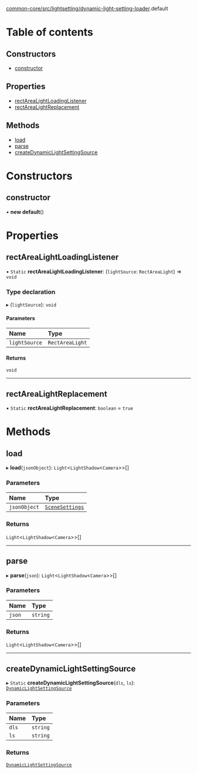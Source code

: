[common-core/src/lightsetting/dynamic-light-setting-loader](../modules/common_core_src_lightsetting_dynamic_light_setting_loader.md).default

# Table of contents

## Constructors

- [constructor](common_core_src_lightsetting_dynamic_light_setting_loader.default.md#constructor)

## Properties

- [rectAreaLightLoadingListener](common_core_src_lightsetting_dynamic_light_setting_loader.default.md#rectarealightloadinglistener)
- [rectAreaLightReplacement](common_core_src_lightsetting_dynamic_light_setting_loader.default.md#rectarealightreplacement)

## Methods

- [load](common_core_src_lightsetting_dynamic_light_setting_loader.default.md#load)
- [parse](common_core_src_lightsetting_dynamic_light_setting_loader.default.md#parse)
- [createDynamicLightSettingSource](common_core_src_lightsetting_dynamic_light_setting_loader.default.md#createdynamiclightsettingsource)

# Constructors

## constructor

• **new default**()

# Properties

## rectAreaLightLoadingListener

▪ `Static` **rectAreaLightLoadingListener**: (`lightSource`: `RectAreaLight`) => `void`

### Type declaration

▸ (`lightSource`): `void`

#### Parameters

| Name | Type |
| :------ | :------ |
| `lightSource` | `RectAreaLight` |

#### Returns

`void`

___

## rectAreaLightReplacement

▪ `Static` **rectAreaLightReplacement**: `boolean` = `true`

# Methods

## load

▸ **load**(`jsonObject`): `Light`<`LightShadow`<`Camera`\>\>[]

### Parameters

| Name | Type |
| :------ | :------ |
| `jsonObject` | [`SceneSettings`](../interfaces/common_core_src_scene_settings_loader.SceneSettings.md) |

### Returns

`Light`<`LightShadow`<`Camera`\>\>[]

___

## parse

▸ **parse**(`json`): `Light`<`LightShadow`<`Camera`\>\>[]

### Parameters

| Name | Type |
| :------ | :------ |
| `json` | `string` |

### Returns

`Light`<`LightShadow`<`Camera`\>\>[]

___

## createDynamicLightSettingSource

▸ `Static` **createDynamicLightSettingSource**(`dls`, `ls`): [`DynamicLightSettingSource`](../interfaces/common_core_src_lightsetting_dynamic_light_setting_loader.DynamicLightSettingSource.md)

### Parameters

| Name | Type |
| :------ | :------ |
| `dls` | `string` |
| `ls` | `string` |

### Returns

[`DynamicLightSettingSource`](../interfaces/common_core_src_lightsetting_dynamic_light_setting_loader.DynamicLightSettingSource.md)
